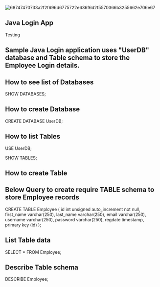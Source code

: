 ![68747470733a2f2f696d6775722e636f6d2f5570366b3255662e706e67](https://github.com/jayasuryanj/devop-pro12/assets/102530365/4dda4542-7fc7-419a-9a5c-90bf881e23be)
## Java Login App ##
Testing 

## Sample Java Login application uses "UserDB" database and Table schema to store the Employee Login details. ##

## How to see list of Databases ##
SHOW DATABASES;

## How to create Database ##

CREATE DATABASE UserDB;

## How to list Tables ##

USE UserDB;

SHOW TABLES;

## How to create Table ##
## Below Query to create require TABLE schema to store Employee records ##

CREATE TABLE Employee (
  id int unsigned auto_increment not null,
  first_name varchar(250),
  last_name varchar(250),
  email varchar(250),
  username varchar(250),
  password varchar(250),
  regdate timestamp,
  primary key (id)
);

## List Table data ##
SELECT * FROM Employee;

## Describe Table schema ##
DESCRIBE Employee;
